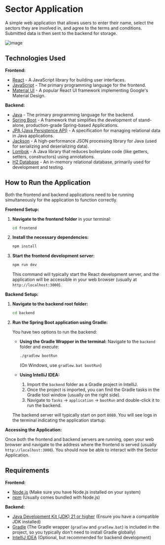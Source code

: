 # Sector Application

A simple web application that allows users to enter their name, select the sectors they are involved in, and agree to the terms and conditions. Submitted data is then sent to the backend for storage.

![image](https://github.com/user-attachments/assets/eeb71b10-cdc7-4852-9da0-e612c0e869ad)

## Technologies Used

**Frontend:**

* [React](https://react.dev/) - A JavaScript library for building user interfaces.
* [JavaScript](https://developer.mozilla.org/en-US/docs/Web/JavaScript) - The primary programming language for the frontend.
* [Material UI](https://mui.com/) - A popular React UI framework implementing Google's Material Design.

**Backend:**

* [Java](https://www.oracle.com/java/) - The primary programming language for the backend.
* [Spring Boot](https://spring.io/projects/spring-boot) - A framework that simplifies the development of stand-alone, production-grade Spring-based Applications.
* [JPA (Java Persistence API)](https://jakarta.ee/specifications/persistence/) - A specification for managing relational data in Java applications.
* [Jackson](https://github.com/FasterXML/jackson) - A high-performance JSON processing library for Java (used for serializing and deserializing data).
* [Lombok](https://projectlombok.org/) - A Java library that reduces boilerplate code (like getters, setters, constructors) using annotations.
* [H2 Database](https://www.h2database.com/html/main.html) - An in-memory relational database, primarily used for development and testing.

## How to Run the Application

Both the frontend and backend applications need to be running simultaneously for the application to function correctly.

**Frontend Setup:**

1.  **Navigate to the frontend folder** in your terminal:

    ```bash
    cd frontend
    ```

2.  **Install the necessary dependencies:**

    ```bash
    npm install
    ```

3.  **Start the frontend development server:**

    ```bash
    npm run dev
    ```

    This command will typically start the React development server, and the application will be accessible in your web browser (usually at `http://localhost:3000`).

**Backend Setup:**

1.  **Navigate to the backend root folder:**

    ```bash
    cd backend
    ```

2.  **Run the Spring Boot application using Gradle:**

    You have two options to run the backend:

    * **Using the Gradle Wrapper in the terminal:** Navigate to the `backend` folder and execute:

        ```bash
        ./gradlew bootRun
        ```

        (On Windows, use `gradlew.bat bootRun`)

    * **Using IntelliJ IDEA:**
        1.  Import the `backend` folder as a Gradle project in IntelliJ.
        2.  Once the project is imported, you can find the Gradle tasks in the Gradle tool window (usually on the right side).
        3.  Navigate to `Tasks` -> `application` -> `bootRun` and double-click it to run the backend.

    The backend server will typically start on port `8080`. You will see logs in the terminal indicating the application startup.

**Accessing the Application:**

Once both the frontend and backend servers are running, open your web browser and navigate to the address where the frontend is served (usually `http://localhost:3000`). You should now be able to interact with the Sector Application.

## Requirements

**Frontend:**

* [Node.js](https://nodejs.org/) (Make sure you have Node.js installed on your system)
* [npm](https://www.npmjs.com/) (Usually comes bundled with Node.js)

**Backend:**

* [Java Development Kit (JDK) 21 or higher](https://www.oracle.com/java/technologies/javase-downloads.html) (Ensure you have a compatible JDK installed)
* [Gradle](https://gradle.org/) (The Gradle wrapper (`gradlew` and `gradlew.bat`) is included in the project, so you typically don't need to install Gradle globally)
* [IntelliJ IDEA](https://www.jetbrains.com/idea/) (Optional, but recommended for backend development)
